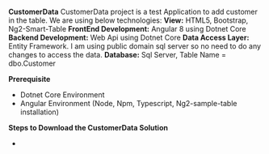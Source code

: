 **CustomerData**
CustomerData project is a test Application to add customer in the table.  We are using below technologies:
 **View:** 
 HTML5, Bootstrap, Ng2-Smart-Table
**FrontEnd Development:** 
Angular 8 using Dotnet Core 
**Backend Development:** 
Web Api using Dotnet Core
**Data Access Layer:**  
Entity Framework. I am using public domain sql server so no need to do any changes to access the data.
**Database:**
Sql Server, Table Name = dbo.Customer

**Prerequisite**
* Dotnet Core Environment
* Angular Environment (Node, Npm, Typescript, Ng2-sample-table installation)

**Steps to Download the CustomerData Solution**

- 
